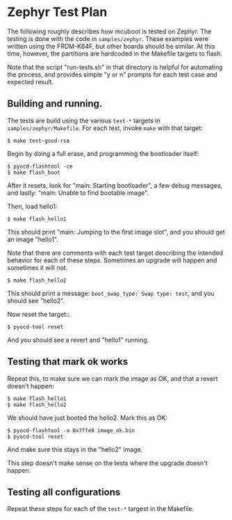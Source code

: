 # Zephyr Test Plan

The following roughly describes how mcuboot is tested on Zephyr.  The
testing is done with the code in `samples/zephyr`.  These examples
were written using the FRDM-K64F, but other boards should be similar.
At this time, however, the partitions are hardcoded in the Makefile
targets to flash.

Note that the script "run-tests.sh" in that directory is helpful for
automating the process, and provides simple "y or n" prompts for each
test case and expected result.

## Building and running.

The tests are build using the various `test-*` targets in
`samples/zephyr/Makefile`.  For each test, invoke `make` with that
target:

    $ make test-good-rsa

Begin by doing a full erase, and programming the bootloader itself:

    $ pyocd-flashtool -ce
    $ make flash_boot

After it resets, look for "main: Starting bootloader", a few debug
messages, and lastly: "main: Unable to find bootable image".

Then, load hello1:

    $ make flash_hello1

This should print "main: Jumping to the first image slot", and you
should get an image "hello1".

Note that there are comments with each test target describing the
intended behavior for each of these steps.  Sometimes an upgrade will
happen and sometimes it will not.

    $ make flash_hello2

This should print a message: `boot_swap_type: Swap type: test`, and
you should see "hello2".

Now reset the target::

    $ pyocd-tool reset

And you should see a revert and "hello1" running.

## Testing that mark ok works

Repeat this, to make sure we can mark the image as OK, and that a
revert doesn't happen:

    $ make flash_hello1
    $ make flash_hello2

We should have just booted the hello2.  Mark this as OK:

    $ pyocd-flashtool -a 0x7ffe8 image_ok.bin
    $ pyocd-tool reset

And make sure this stays in the "hello2" image.

This step doesn't make sense on the tests where the upgrade doesn't
happen.

## Testing all configurations

Repeat these steps for each of the `test-*` targest in the Makefile.
